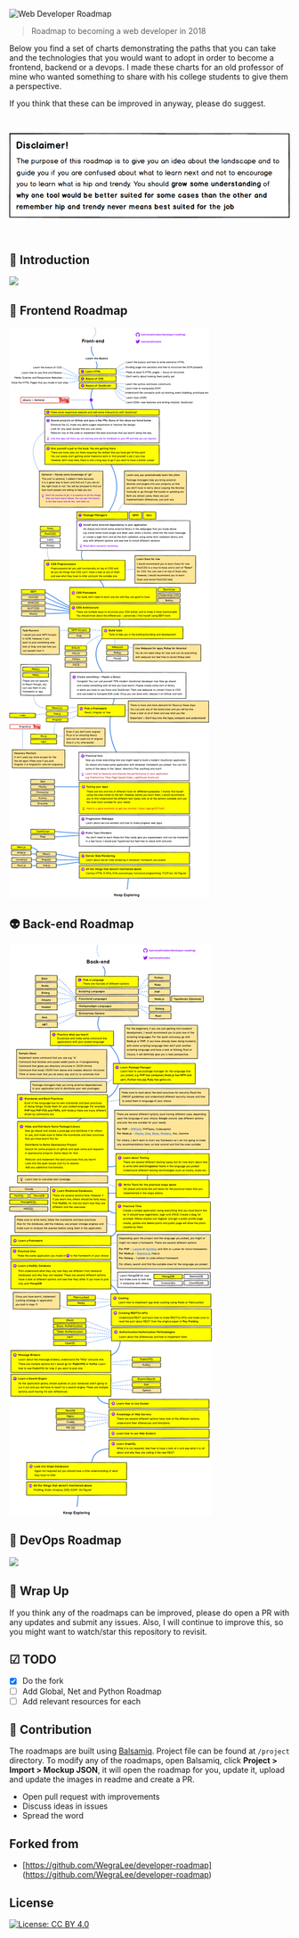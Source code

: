 ![Web Developer Roadmap](https://i.imgur.com/oxsayps.png)

> Roadmap to becoming a web developer in 2018

Below you find a set of charts demonstrating the paths that you can take and the technologies that you would want to adopt in order to become a frontend, backend or a devops. I made these charts for an old professor of mine who wanted something to share with his college students to give them a perspective.

If you think that these can be improved in anyway, please do suggest.

<br>
<p align="center">
  <img src="./images/disclaimer.png" width="750">
</p>
<br>

## 🚀 Introduction

![](https://i.imgur.com/OZUOUtI.png)

## 🎨 Frontend Roadmap

![](./images/frontend-v2.png)

## 👽 Back-end Roadmap

![](./images/backend.png)

## 👷 DevOps Roadmap

![](https://i.imgur.com/pyg9mH1.png)

## 🚦 Wrap Up

If you think any of the roadmaps can be improved, please do open a PR with any updates and submit any issues. Also, I will continue to improve this, so you might want to watch/star this repository to revisit.

## ☑ TODO

- [X] Do the fork
- [ ] Add Global, Net and Python Roadmap
- [ ] Add relevant resources for each

## 👬 Contribution

The roadmaps are built using [Balsamiq](https://balsamiq.com/products/mockups/). Project file can be found at `/project` directory. To modify any of the roadmaps, open Balsamiq, click **Project > Import > Mockup JSON**, it will open the roadmap for you, update it, upload and update the images in readme and create a PR.		

- Open pull request with improvements
- Discuss ideas in issues
- Spread the word


## Forked from

- [https://github.com/WegraLee/developer-roadmap] (https://github.com/WegraLee/developer-roadmap)

## License


[![License: CC BY 4.0](https://img.shields.io/badge/License-CC0%201.0-brightgreen.svg?style=flat-square)](https://creativecommons.org/licenses/by/4.0/)
